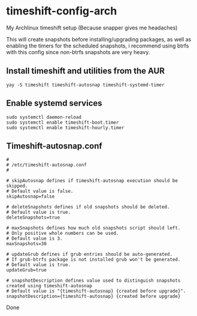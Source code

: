 # timeshift-config-arch
My Archlinux timeshift setup (Because snapper gives me headaches)

This will create snapshots before installing/upgrading packages, as well as enabling the timers for the scheduled snapshots, i recommend using btrfs with this config since non-btrfs snapshots are very heavy.

## Install timeshift and utilities from the AUR

```shell
yay -S timeshift timeshift-autosnap timeshift-systemd-timer
```

## Enable systemd services
```shell
sudo systemctl daemon-reload
sudo systemctl enable timeshift-boot.timer
sudo systemctl enable timeshift-hourly.timer
```
## Timeshift-autosnap.conf

```shell
#
# /etc/timeshift-autosnap.conf
#

# skipAutosnap defines if timeshift-autosnap execution should be skipped.
# Default value is false.
skipAutosnap=false

# deleteSnapshots defines if old snapshots should be deleted.
# Default value is true.
deleteSnapshots=true

# maxSnapshots defines how much old snapshots script should left.
# Only positive whole numbers can be used.
# Default value is 3.
maxSnapshots=30

# updateGrub defines if grub entries should be auto-generated.
# If grub-btrfs package is not installed grub won't be generated.
# Default value is true.
updateGrub=true

# snapshotDescription defines value used to distinguish snapshots created using timeshift-autosnap
# Default value is "{timeshift-autosnap} {created before upgrade}".
snapshotDescription={timeshift-autosnap} {created before upgrade}

```

Done
